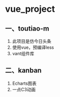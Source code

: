# vue_project
## 一、toutiao-m
  1. 此项目是仿今日头条
  2. 使用vue，预编译less
  3. vant组件库
## 二、kanban
  1. Echarts图表
  2. 一点C3动画